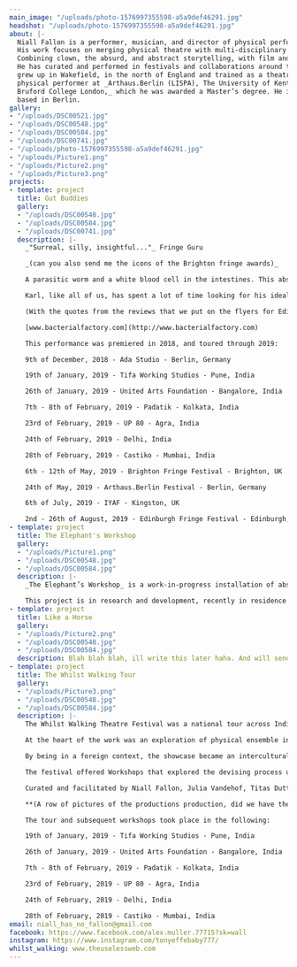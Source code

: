 ```yaml
---
main_image: "/uploads/photo-1576997355598-a5a9def46291.jpg"
headshot: "/uploads/photo-1576997355598-a5a9def46291.jpg"
about: |-
  Niall Fallon is a performer, musician, and director of physical performance.
  His work focuses on merging physical theatre with multi-disciplinary practices.
  Combining clown, the absurd, and abstract storytelling, with film and multimedia.
  He has curated and performed in festivals and collaborations around the world. He
  grew up in Wakefield, in the north of England and trained as a theatre maker and
  physical performer at _Arthaus.Berlin (LISPA), The University of Kent, and Rose
  Bruford College London,_ which he was awarded a Master’s degree. He is currently
  based in Berlin.
gallery:
- "/uploads/DSC00521.jpg"
- "/uploads/DSC00548.jpg"
- "/uploads/DSC00584.jpg"
- "/uploads/DSC00741.jpg"
- "/uploads/photo-1576997355598-a5a9def46291.jpg"
- "/uploads/Picture1.png"
- "/uploads/Picture2.png"
- "/uploads/Picture3.png"
projects:
- template: project
  title: Gut Buddies
  gallery:
  - "/uploads/DSC00548.jpg"
  - "/uploads/DSC00584.jpg"
  - "/uploads/DSC00741.jpg"
  description: |-
    _"Surreal, silly, insightful..."_ Fringe Guru

    _(can you also send me the icons of the Brighton fringe awards)_

    A parasitic worm and a white blood cell in the intestines. This absurdist physical comedy piece blends cartoon imagery with colourful, eccentric characters that are magnetic in empathy.

    Karl, like all of us, has spent a lot of time looking for his ideal habitat, where he could live in peace. Brian is at his first day of work. A white blood cell and a faithful servant to the body with a generous heart. He works in solitary but is supervised and directed by the all powerful brain, who manifests itself in the appearance of a telephone. In a world threatened by the problem of coexistence and compliance, is it still possible to be “Gut Buddies”?

    (With the quotes from the reviews that we put on the flyers for Edinburgh)

    [www.bacterialfactory.com](http://www.bacterialfactory.com)

    This performance was premiered in 2018, and toured through 2019:

    9th of December, 2018 - Ada Studio - Berlin, Germany

    19th of January, 2019 - Tifa Working Studios - Pune, India

    26th of January, 2019 - United Arts Foundation - Bangalore, India

    7th - 8th of February, 2019 - Padatik - Kolkata, India

    23rd of February, 2019 - UP 80 - Agra, India

    24th of February, 2019 - Delhi, India

    28th of February, 2019 - Castiko - Mumbai, India

    6th - 12th of May, 2019 - Brighton Fringe Festival - Brighton, UK

    24th of May, 2019 - Arthaus.Berlin Festival - Berlin, Germany

    6th of July, 2019 - IYAF - Kingston, UK

    2nd - 26th of August, 2019 - Edinburgh Fringe Festival - Edinburgh, UK
- template: project
  title: The Elephant's Workshop
  gallery:
  - "/uploads/Picture1.png"
  - "/uploads/DSC00548.jpg"
  - "/uploads/DSC00584.jpg"
  description: |-
    _The Elephant’s Workshop_ is a work-in-progress installation of abstract storytelling. A series of images and sounds collide to create a swamp-like atmosphere, where the themes of fragility, co-existence, and the fear of losing life and love are juxtaposed. A Piano tuner, and his elephant-like shadow appear as extracts, whilst showing withered bodies that desire to create new life, but where the potentially destructive underside of creation can be seen as a shadow for looming global catastrophe.

    This project is in research and development, recently in residence at Destelheide Brussels, Belgium.
- template: project
  title: Like a Horse
  gallery:
  - "/uploads/Picture2.png"
  - "/uploads/DSC00548.jpg"
  - "/uploads/DSC00584.jpg"
  description: Blah blah blah, ill write this later haha. And will send you more photos.
- template: project
  title: The Whilst Walking Tour
  gallery:
  - "/uploads/Picture3.png"
  - "/uploads/DSC00548.jpg"
  - "/uploads/DSC00584.jpg"
  description: |-
    The Whilst Walking Theatre Festival was a national tour across India, including performances, theatrical experiments, and workshops, all pointing towards to a sense of a _Theatre Lab_ setting. The Showcase was informed and inspired by the performer’s contemporary European contexts, alongside myths and the personal stories of the creators. The seven person collective was for the first time present in front of Indian audiences exploring the universal appeal of creation methods.

    At the heart of the work was an exploration of physical ensemble in performance. By using the body as a physical tool for creation, we explored the idea of a collective unconscious. In connection with our training, we searched for organic, historical and mythical means of communication through the body in theatre.

    By being in a foreign context, the showcase became an intercultural exchange, inviting precise feedback that developed the company’s strategies to question the function of performance worldwide.

    The festival offered Workshops that explored the devising process used by the collective. This was a way for us to share our methods of theatrical creation with young to mid-career artists across India and evolve their shared performance vocabulary. The exchanges with participants along the way subsequently developed the work presented in each respective city.

    Curated and facilitated by Niall Fallon, Julia Vandehof, Titas Dutta, Ainhoa Hevia Uria, Matteo Carpi, Gina Battle Oliva, Vivek Kumar

    **(A row of pictures of the productions production, did we have these on the website?)**

    The tour and subsequent workshops took place in the following:

    19th of January, 2019 - Tifa Working Studios - Pune, India

    26th of January, 2019 - United Arts Foundation - Bangalore, India

    7th - 8th of February, 2019 - Padatik - Kolkata, India

    23rd of February, 2019 - UP 80 - Agra, India

    24th of February, 2019 - Delhi, India

    28th of February, 2019 - Castiko - Mumbai, India
email: niall_has_no_fallon@gmail.com
facebook: https://www.facebook.com/alex.muller.77715?sk=wall
instagram: https://www.instagram.com/tonyeffebaby777/
whilst_walking: www.theuselessweb.com
---
```

